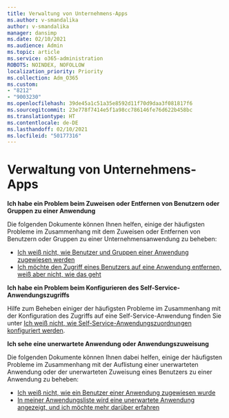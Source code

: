 ```yaml
---
title: Verwaltung von Unternehmens-Apps
ms.author: v-smandalika
author: v-smandalika
manager: dansimp
ms.date: 02/10/2021
ms.audience: Admin
ms.topic: article
ms.service: o365-administration
ROBOTS: NOINDEX, NOFOLLOW
localization_priority: Priority
ms.collection: Adm_O365
ms.custom:
- "8212"
- "9003230"
ms.openlocfilehash: 39de45a1c51a35e8592d11f70d9daa3f081817f6
ms.sourcegitcommit: 23e778f7414e5f1a98cc786146fe76d622b458bc
ms.translationtype: HT
ms.contentlocale: de-DE
ms.lasthandoff: 02/10/2021
ms.locfileid: "50177316"
---
```

# <a name="management-of-enterprise-apps"></a>Verwaltung von Unternehmens-Apps

**Ich habe ein Problem beim Zuweisen oder Entfernen von Benutzern oder Gruppen zu einer Anwendung**

Die folgenden Dokumente können Ihnen helfen, einige der häufigsten Probleme im Zusammenhang mit dem Zuweisen oder Entfernen von Benutzern oder Gruppen zu einer Unternehmensanwendung zu beheben:

- [Ich weiß nicht, wie Benutzer und Gruppen einer Anwendung zugewiesen werden](https://docs.microsoft.com/azure/active-directory/manage-apps/assign-user-or-group-access-portal)
- [Ich möchte den Zugriff eines Benutzers auf eine Anwendung entfernen, weiß aber nicht, wie das geht](https://docs.microsoft.com/azure/active-directory/manage-apps/methods-for-removing-user-access)

**Ich habe ein Problem beim Konfigurieren des Self-Service-Anwendungszugriffs**

Hilfe zum Beheben einiger der häufigsten Probleme im Zusammenhang mit der Konfiguration des Zugriffs auf eine Self-Service-Anwendung finden Sie unter [Ich weiß nicht, wie Self-Service-Anwendungszuordnungen konfiguriert werden](https://docs.microsoft.com/azure/active-directory/manage-apps/manage-self-service-access).

**Ich sehe eine unerwartete Anwendung oder Anwendungszuweisung**

Die folgenden Dokumente können Ihnen dabei helfen, einige der häufigsten Probleme im Zusammenhang mit der Auflistung einer unerwarteten Anwendung oder der unerwarteten Zuweisung eines Benutzers zu einer Anwendung zu beheben:

- [Ich weiß nicht, wie ein Benutzer einer Anwendung zugewiesen wurde](https://docs.microsoft.com/azure/active-directory/manage-apps/ways-users-get-assigned-to-applications)
- [In meiner Anwendungsliste wird eine unerwartete Anwendung angezeigt, und ich möchte mehr darüber erfahren](https://docs.microsoft.com/azure/active-directory/manage-apps/application-types)












